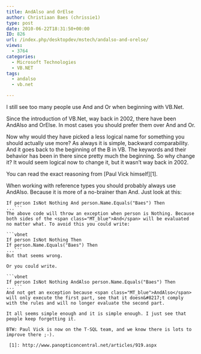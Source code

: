 ```yaml
---
title: AndAlso and OrElse
author: Christiaan Baes (chrissie1)
type: post
date: 2010-06-22T18:31:50+00:00
ID: 826
url: /index.php/desktopdev/mstech/andalso-and-orelse/
views:
  - 3764
categories:
  - Microsoft Technologies
  - VB.NET
tags:
  - andalso
  - vb.net

---
```

I still see too many people use <span class="MT_blue">And</span> and <span class="MT_blue">Or</span> when beginning with VB.Net.

Since the introduction of VB.Net, way back in 2002, there have been <span class="MT_blue">AndAlso</span> and <span class="MT_blue">OrElse</span>. In most cases you should prefer them over <span class="MT_blue">And</span> and <span class="MT_blue">Or</span>. 

Now why would they have picked a less logical name for something you should actually use more? As always it is simple, backward comparability. And it goes back to the beginning of the B in VB. The keywords and their behavior has been in there since pretty much the beginning. So why change it? It would seem logical now to change it, but it wasn&#8217;t way back in 2002. 

You can read the exact reasoning from [Paul Vick himself][1].

When working with reference types you should probably always use <span class="MT_blue">AndAlso</span>. Because it is more of a no-brainer than <span class="MT_blue">And</span>. Just look at this:

```vbnet
If person IsNot Nothing And person.Name.Equals("Baes") Then
...```
The above code will throw an exception when person is Nothing. Because both sides of the <span class="MT_blue">And</span> will be evaluated no matter what. To avoid this you could write:

```vbnet
If person IsNot Nothing Then
If person.Name.Equals("Baes") Then
...```
But that seems wrong.

Or you could write.

```vbnet
If person IsNot Nothing AndAlso person.Name.Equals("Baes") Then
...```
And not get an exception because <span class="MT_blue">AndAlso</span> will only execute the first part, see that it doesn&#8217;t comply with the rules and will no longer evaluate the second part.

It all seems simple enough and it is simple enough. I just see that people keep forgetting it.

BTW: Paul Vick is now on the T-SQL team, and we know there is lots to improve there ;-).

 [1]: http://www.panopticoncentral.net/articles/919.aspx
